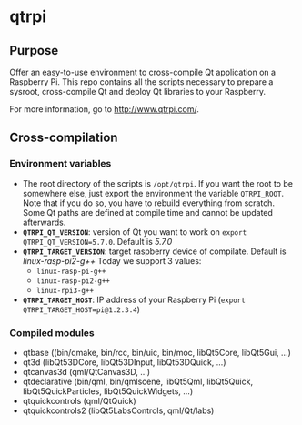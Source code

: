 # qtrpi

## Purpose
Offer an easy-to-use environment to cross-compile Qt application on a Raspberry Pi. This repo contains all the scripts necessary to prepare a sysroot, cross-compile Qt and deploy Qt libraries to your Raspberry.

For more information, go to http://www.qtrpi.com/.

## Cross-compilation
### Environment variables
* The root directory of the scripts is `/opt/qtrpi`. If you want the root to be somewhere else, just export the environment the variable `QTRPI_ROOT`.
Note that if you do so, you have to rebuild everything from scratch. Some Qt paths are defined at compile time and cannot be updated afterwards.
* **`QTRPI_QT_VERSION`**: version of Qt you want to work on `export QTRPI_QT_VERSION=5.7.0`. Default is *5.7.0*
* **`QTRPI_TARGET_VERSION`**: target raspberry device of compilate. Default is *linux-rasp-pi2-g++* Today we support 3 values:
  * `linux-rasp-pi-g++`
  * `linux-rasp-pi2-g++`
  * `linux-rpi3-g++`
* **`QTRPI_TARGET_HOST`**: IP address of your Raspberry Pi (`export QTRPI_TARGET_HOST=pi@1.2.3.4`)

### Compiled modules
* qtbase ((bin/qmake, bin/rcc, bin/uic, bin/moc, libQt5Core, libQt5Gui, ...)
* qt3d (libQt53DCore, libQt53DInput, libQt53DQuick, ...)
* qtcanvas3d (qml/QtCanvas3D, ...)
* qtdeclarative (bin/qml, bin/qmlscene, libQt5Qml, libQt5Quick, libQt5QuickParticles, libQt5QuickWidgets, ...)
* qtquickcontrols (qml/QtQuick)
* qtquickcontrols2 (libQt5LabsControls, qml/Qt/labs)

